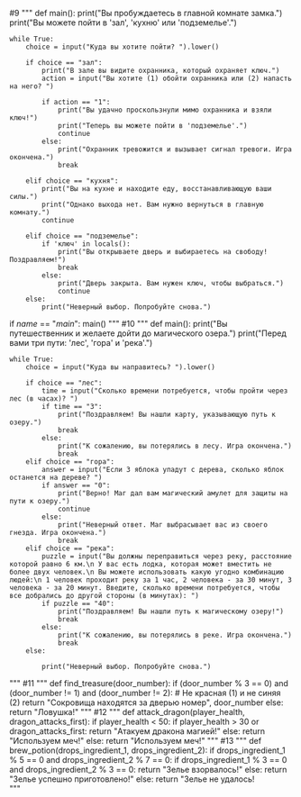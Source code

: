 
#9
"""
def main():
    print("Вы пробуждаетесь в главной комнате замка.")
    print("Вы можете пойти в 'зал', 'кухню' или 'подземелье'.")

    while True:
        choice = input("Куда вы хотите пойти? ").lower()

        if choice == "зал":
            print("В зале вы видите охранника, который охраняет ключ.")
            action = input("Вы хотите (1) обойти охранника или (2) напасть на него? ")

            if action == "1":
                print("Вы удачно проскользнули мимо охранника и взяли ключ!")
                print("Теперь вы можете пойти в 'подземелье'.")
                continue
            else:
                print("Охранник тревожится и вызывает сигнал тревоги. Игра окончена.")
                break

        elif choice == "кухня":
            print("Вы на кухне и находите еду, восстанавливающую ваши силы.")
            print("Однако выхода нет. Вам нужно вернуться в главную комнату.")
            continue

        elif choice == "подземелье":
            if 'ключ' in locals():
                print("Вы открываете дверь и выбираетесь на свободу! Поздравляем!")
                break
            else:
                print("Дверь закрыта. Вам нужен ключ, чтобы выбраться.")
                continue
        else:
            print("Неверный выбор. Попробуйте снова.")

if _name_ == "_main_":
    main()
"""
#10
"""
def main():
    print("Вы путешественник и желаете дойти до магического озера.")
    print("Перед вами три пути: 'лес', 'гора' и 'река'.")

    while True:
        choice = input("Куда вы направитесь? ").lower()

        if choice == "лес":
            time = input("Сколько времени потребуется, чтобы пройти через лес (в часах)? ")
            if time == "3":
                print("Поздравляем! Вы нашли карту, указывающую путь к озеру.")
                break
            else:
                print("К сожалению, вы потерялись в лесу. Игра окончена.")
                break
        elif choice == "гора":
            answer = input("Если 3 яблока упадут с дерева, сколько яблок останется на дереве? ")
            if answer == "0":
                print("Верно! Маг дал вам магический амулет для защиты на пути к озеру.")
                continue
            else:
                print("Неверный ответ. Маг выбрасывает вас из своего гнезда. Игра окончена.")
                break
        elif choice == "река":
            puzzle = input("Вы должны переправиться через реку, расстояние которой равно 6 км.\n У вас есть лодка, которая может вместить не более двух человек.\n Вы можете использовать какую угодно комбинацию людей:\n 1 человек проходит реку за 1 час, 2 человека - за 30 минут, 3 человека - за 20 минут. Введите, сколько времени потребуется, чтобы все добрались до другой стороны (в минутах): ")
            if puzzle == "40":
                print("Поздравляем! Вы нашли путь к магическому озеру!")
                break
            else:
                print("К сожалению, вы потерялись в реке. Игра окончена.")
                break
        else:

            print("Неверный выбор. Попробуйте снова.")
"""
#11
"""
def find_treasure(door_number):
    if (door_number % 3 == 0) and (door_number != 1) and (door_number != 2):  # Не красная (1) и не синяя (2)
        return "Сокровища находятся за дверью номер", door_number
    else:
        return "Ловушка!"
"""
#12
"""
def attack_dragon(player_health, dragon_attacks_first):
    if player_health < 50:
        if player_health > 30 or dragon_attacks_first:
            return "Атакуем дракона магией!"
        else:
            return "Используем меч!"
    else:
        return "Используем меч!"
"""
#13
"""
def brew_potion(drops_ingredient_1, drops_ingredient_2):
    if drops_ingredient_1 % 5 == 0 and drops_ingredient_2 % 7 == 0:
        if drops_ingredient_1 % 3 == 0 and drops_ingredient_2 % 3 == 0:
            return "Зелье взорвалось!"
        else:
            return "Зелье успешно приготовлено!"
    else:
        return "Зелье не удалось!       
 """


